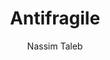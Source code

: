 ---
title: Antifragile
author: Nassim Taleb
rating: 4
finished: true 
cover: https://static-01.daraz.com.np/p/ec3c6d5cb727f71b5e6719a8bcfac17f.jpg_750x750.jpg_.webp
---
